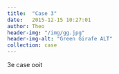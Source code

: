 ```yaml
---
title:  "Case 3"
date:   2015-12-15 10:27:01
author: Theo
header-img: "/img/gg.jpg"
header-img-alt: "Green Girafe ALT"
collection: case
---
```

3e case ooit

